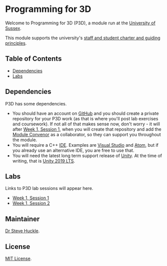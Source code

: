 # Programming for 3D

Welcome to Programming for 3D (P3D), a module run at the [University of Sussex](https://www.sussex.ac.uk/).

This module supports the university's [staff and student charter and guiding principles](/docs/staffStudentCharter.pdf).

## Table of Contents

- [Dependencies](#dependencies)
- [Labs](#labs)

## Dependencies

P3D has some dependencies.

- You should have an account on [GitHub](https://github.com/) and you should create a private repository for your P3D work (as that is where you'll post lab exercises and coursework). If not all of that makes sense now, don't worry - it will after [Week 1, Session 1](/docs/labs/week1Session1.md), when you will create that repository and add the [Module Convenor](#maintainer) as a collaborator, so they can support you throughout the module.
- You will require a C++ [IDE](https://en.wikipedia.org/wiki/Integrated_development_environment). Examples are [Visual Studio](https://visualstudio.microsoft.com/) and [Atom](https://atom.io/), but if you already use an alternative IDE, you are free to use that.
- You will need the latest long term support release of [Unity](https://unity3d.com/unity/qa/lts-releases). At the time of writing, that is [Unity 2019 LTS](https://unity.com/releases/2019-lts).

## Labs

Links to P3D lab sessions will appear here.

+ [Week 1, Session 1](/docs/labs/week1Session1.md)
+ [Week 1, Session 2](/docs/labs/week1Session2.md)

## Maintainer

[Dr Steve Huckle](https://glowkeeper.github.io/).

## License

[MIT License](LICENSE).
